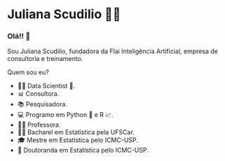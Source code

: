  # **Juliana Scudilio** 👩‍💻
### Olá!! 👋

Sou Juliana Scudilio, fundadora da Flai Inteligência Artificial, empresa de consultoria e treinamento.

Quem sou eu?

- 👩‍💻 Data Scientist 🥰.
- 📊 Consultora.
- 📚 Pesquisadora.
- 💻 Programo em Python 🐍 e R 📈.
- 👩‍🏫 Professora.
- 👩‍🎓 Bacharel em Estatística pela UFSCar.
- 🎓 Mestre em Estatística pelo ICMC-USP.
- 🍾 Doutoranda em Estatística pelo ICMC-USP.
